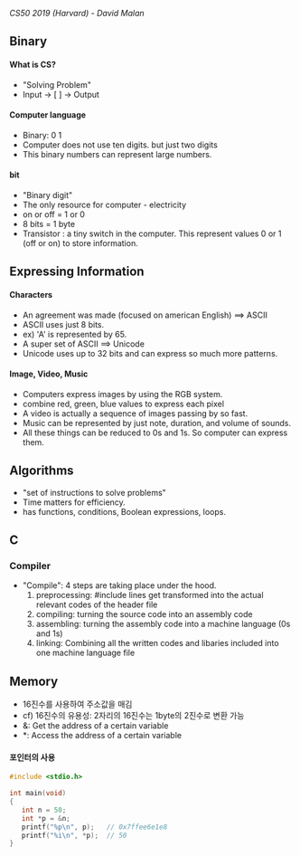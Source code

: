 *CS50 2019 (Harvard) - David Malan*

## Binary

#### What is CS?
- "Solving Problem"
- Input -> [     ] -> Output

#### Computer language
- Binary: 0 1
- Computer does not use ten digits. but just two digits
- This binary numbers can represent large numbers.

#### bit
- "Binary digit"
- The only resource for computer - electricity
- on or off = 1 or 0
- 8 bits = 1 byte
- Transistor : a tiny switch in the computer. This represent values 0 or 1 (off or on) to store information.

## Expressing Information

#### Characters
- An agreement was made (focused on american English) ==> ASCII
- ASCII uses just 8 bits.
- ex) 'A' is represented by 65.
- A super set of ASCII ==> Unicode
- Unicode uses up to 32 bits and can express so much more patterns.

#### Image, Video, Music 
- Computers express images by using the RGB system.
- combine red, green, blue values to express each pixel 
- A video is actually a sequence of images passing by so fast. 
- Music can be represented by just note, duration, and volume of sounds. 
- All these things can be reduced to 0s and 1s. So computer can express them.

## Algorithms

- "set of instructions to solve problems"
- Time matters for efficiency.
- has functions, conditions, Boolean expressions, loops.

## C
### Compiler
- "Compile": 4 steps are taking place under the hood.
  1) preprocessing: #include lines get transformed into the actual relevant codes of the header file
  2) compiling: turning the source code into an assembly code
  3) assembling: turning the assembly code into a machine language (0s and 1s)
  4) linking: Combining all the written codes and libaries included into one machine language file

## Memory
- 16진수를 사용하여 주소값을 매김
- cf) 16진수의 유용성: 2자리의 16진수는 1byte의 2진수로 변환 가능
- &: Get the address of a certain variable
- \*: Access the address of a certain variable
#### 포인터의 사용
```C
#include <stdio.h>

int main(void)
{
   int n = 50;
   int *p = &n;
   printf("%p\n", p);   // 0x7ffee6e1e8
   printf("%i\n", *p);  // 50
}
```
